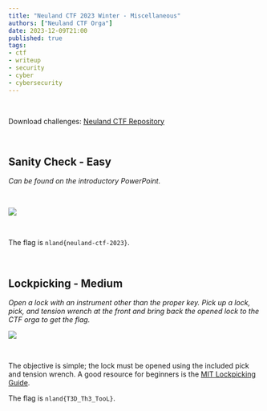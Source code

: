 ```yaml
---
title: "Neuland CTF 2023 Winter - Miscellaneous"
authors: ["Neuland CTF Orga"]
date: 2023-12-09T21:00
published: true
tags:
- ctf
- writeup
- security
- cyber
- cybersecurity
---
```


</br>

Download challenges: [Neuland CTF Repository](https://github.com/neuland-ingolstadt/Neuland-CTF-2023-Winter)

</br>

## Sanity Check - Easy
*Can be found on the introductory PowerPoint.*

</br>

![](../../src/blog/images/neuland-ctf-12-2023/sanity.webp)

</br>

The flag is `nland{neuland-ctf-2023}`.

</br>

## Lockpicking - Medium
*Open a lock with an instrument other than the proper key.
Pick up a lock, pick, and tension wrench at the front and bring back the opened lock to the CTF orga to get the flag.*

![](../../src/blog/images/neuland-ctf-12-2023/lockpicking.webp)

</br>

The objective is simple; the lock must be opened using the included pick and tension wrench. A good resource for beginners is the [MIT Lockpicking Guide](https://blog.ssdev.org/lockpicking/MIT_D/MIT-Handbuch.pdf).

The flag is `nland{T3D_Th3_TooL}`.

